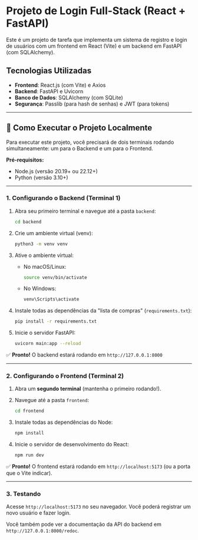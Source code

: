 # Projeto de Login Full-Stack (React + FastAPI)

Este é um projeto de tarefa que implementa um sistema de registro e login de usuários
com um frontend em React (Vite) e um backend em FastAPI (com SQLAlchemy).

## Tecnologias Utilizadas

* **Frontend**: React.js (com Vite) e Axios
* **Backend**: FastAPI e Uvicorn
* **Banco de Dados**: SQLAlchemy (com SQLite)
* **Segurança**: Passlib (para hash de senhas) e JWT (para tokens)

---

## 🚀 Como Executar o Projeto Localmente

Para executar este projeto, você precisará de dois terminais rodando
simultaneamente: um para o Backend e um para o Frontend.

**Pré-requisitos:**
* Node.js (versão 20.19+ ou 22.12+)
* Python (versão 3.10+)

---

### 1. Configurando o Backend (Terminal 1)

1.  Abra seu primeiro terminal e navegue até a pasta `backend`:
    ```bash
    cd backend
    ```

2.  Crie um ambiente virtual (venv):
    ```bash
    python3 -m venv venv
    ```

3.  Ative o ambiente virtual:
    * No macOS/Linux:
        ```bash
        source venv/bin/activate
        ```
    * No Windows:
        ```bash
        venv\Scripts\activate
        ```

4.  Instale todas as dependências da "lista de compras" (`requirements.txt`):
    ```bash
    pip install -r requirements.txt
    ```

5.  Inicie o servidor FastAPI:
    ```bash
    uvicorn main:app --reload
    ```

✅ **Pronto!** O backend estará rodando em `http://127.0.0.1:8000`

---

### 2. Configurando o Frontend (Terminal 2)

1.  Abra um **segundo terminal** (mantenha o primeiro rodando!).

2.  Navegue até a pasta `frontend`:
    ```bash
    cd frontend
    ```

3.  Instale todas as dependências do Node:
    ```bash
    npm install
    ```

4.  Inicie o servidor de desenvolvimento do React:
    ```bash
    npm run dev
    ```

✅ **Pronto!** O frontend estará rodando em `http://localhost:5173` (ou a porta que o Vite indicar).

---

### 3. Testando

Acesse `http://localhost:5173` no seu navegador. Você poderá registrar um novo usuário e fazer login.

Você também pode ver a documentação da API do backend em `http://127.0.0.1:8000/redoc`.